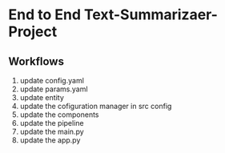 # End to End Text-Summarizaer-Project

## Workflows
1. update config.yaml
2. update params.yaml
3. update entity
4. update the cofiguration manager in src config
5. update the components
6. update the pipeline
7. update the main.py
8. update the app.py
